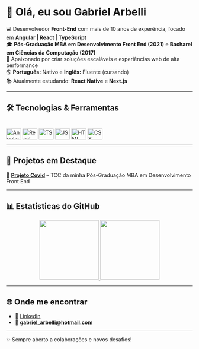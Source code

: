 # 👋 Olá, eu sou Gabriel Arbelli  

💻 Desenvolvedor **Front-End** com mais de 10 anos de experência, focado em **Angular | React | TypeScript**  
🎓 **Pós-Graduação MBA em Desenvolvimento Front End (2021)** e **Bacharel em Ciências da Computação (2017)**  
🚀 Apaixonado por criar soluções escaláveis e experiências web de alta performance  
🌎 **Português:** Nativo e **Inglês:** Fluente (cursando)  
📚 Atualmente estudando: **React Native** e **Next.js**  

---

## 🛠️ Tecnologias & Ferramentas

<div style="display: inline_block"><br>
  <img align="center" alt="Angular" height="30" width="40" src="https://cdn.jsdelivr.net/gh/devicons/devicon/icons/angularjs/angularjs-original.svg">
  <img align="center" alt="React" height="30" width="40" src="https://cdn.jsdelivr.net/gh/devicons/devicon/icons/react/react-original.svg">
  <img align="center" alt="TS" height="30" width="40" src="https://cdn.jsdelivr.net/gh/devicons/devicon/icons/typescript/typescript-original.svg">
  <img align="center" alt="JS" height="30" width="40" src="https://cdn.jsdelivr.net/gh/devicons/devicon/icons/javascript/javascript-original.svg">
  <img align="center" alt="HTML" height="30" width="40" src="https://cdn.jsdelivr.net/gh/devicons/devicon/icons/html5/html5-original.svg">
  <img align="center" alt="CSS" height="30" width="40" src="https://cdn.jsdelivr.net/gh/devicons/devicon/icons/css3/css3-original.svg">
</div>

---

## 📌 Projetos em Destaque  

🔹 [**Projeto Covid**](https://gabrielarbelli.github.io/tcc/covid) – TCC da minha Pós-Graduação MBA em Desenvolvimento Front End 

---

## 📊 Estatísticas do GitHub  

<div align="center">
  <a href="https://github.com/gabrielarbelli">
    <img height="160em" src="https://github-readme-stats.vercel.app/api?username=gabrielarbelli&show_icons=true&theme=radical"/>
    <img height="160em" src="https://github-readme-stats.vercel.app/api/top-langs/?username=gabrielarbelli&layout=compact&theme=radical"/>
  </a>
</div>

---

## 🌐 Onde me encontrar
- 💼 [LinkedIn](https://www.linkedin.com/in/gabriel-arbelli/)  
- 📧 **gabriel_arbelli@hotmail.com**  

---
✨ Sempre aberto a colaborações e novos desafios!
